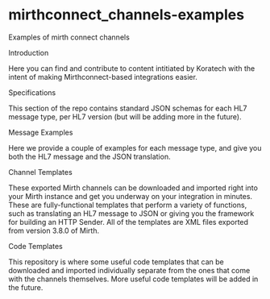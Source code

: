 # mirthconnect_channels-examples
Examples of mirth connect channels

Introduction 

Here you can find and contribute to content intitiated by Koratech with the intent of making Mirthconnect-based integrations easier.  

Specifications 

This section of the repo contains standard JSON schemas for each HL7 message type, per HL7 version (but will be adding more in the future).  

Message Examples 

Here we provide a couple of examples for each message type, and give you both the HL7 message and the JSON translation.  

Channel Templates 

These exported Mirth channels can be downloaded and imported right into your Mirth instance and get you underway on your integration in minutes. These are fully-functional templates that perform a variety of functions, such as translating an HL7 message to JSON or giving you the framework for building an HTTP Sender. All of the templates are XML files exported from version 3.8.0 of Mirth.   

Code Templates 

This repository is where  some useful code templates that can be downloaded and imported individually separate from the ones that come with the channels themselves. More useful code templates will be added in the future.
